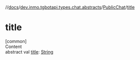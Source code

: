 //[docs](../../../index.md)/[dev.inmo.tgbotapi.types.chat.abstracts](../index.md)/[PublicChat](index.md)/[title](title.md)



# title  
[common]  
Content  
abstract val [title](title.md): [String](https://kotlinlang.org/api/latest/jvm/stdlib/kotlin/-string/index.html)  



